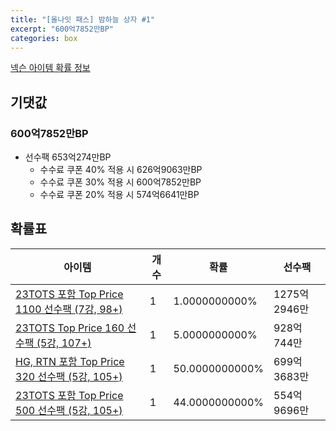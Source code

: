 ```yaml
---
title: "[올나잇 패스] 밤하늘 상자 #1"
excerpt: "600억7852만BP"
categories: box
---
```

[넥슨 아이템 확률 정보](http://iteminfo.nexon.com/probability/fo4?sn=7146)

## 기댓값
### 600억7852만BP
  - 선수팩 653억274만BP
    - 수수료 쿠폰 40% 적용 시 626억9063만BP
    - 수수료 쿠폰 30% 적용 시 600억7852만BP
    - 수수료 쿠폰 20% 적용 시 574억6641만BP


## 확률표

|아이템|개수|확률|선수팩|
|---|---|---|---|
|[23TOTS 포함 Top Price 1100 선수팩 (7강, 98+)](/player/7135)|1|1.0000000000%|1275억2946만|
|[23TOTS Top Price 160 선수팩 (5강, 107+)](/player/7136)|1|5.0000000000%|928억744만|
|[HG, RTN 포함 Top Price 320 선수팩 (5강, 105+)](/player/7137)|1|50.0000000000%|699억3683만|
|[23TOTS 포함 Top Price 500 선수팩 (5강, 105+)](/player/7138)|1|44.0000000000%|554억9696만|
